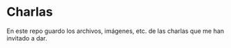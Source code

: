 # Charlas

En este repo guardo los archivos, imágenes, etc. de las charlas que me han invitado a dar.

